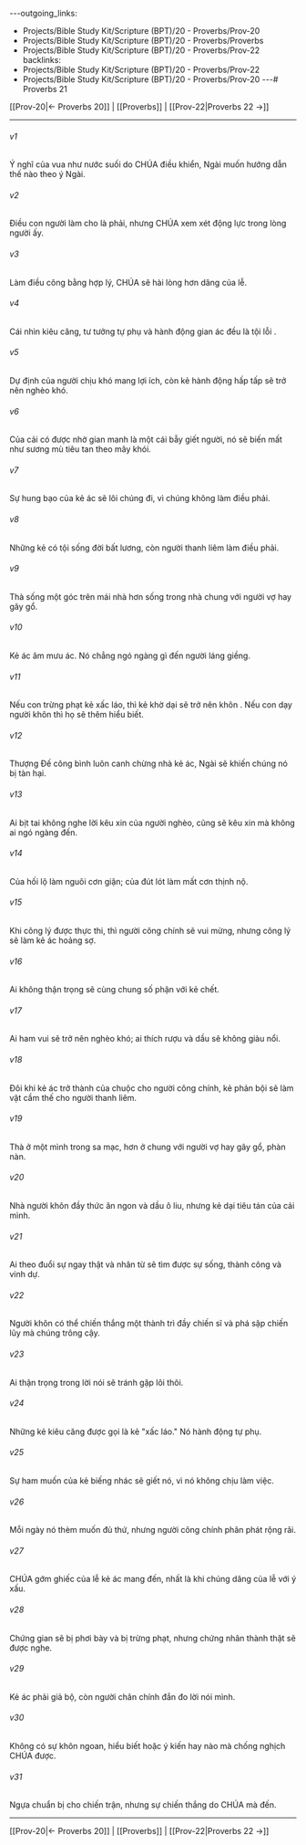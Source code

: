 ---outgoing_links:
  - Projects/Bible Study Kit/Scripture (BPT)/20 - Proverbs/Prov-20
  - Projects/Bible Study Kit/Scripture (BPT)/20 - Proverbs/Proverbs
  - Projects/Bible Study Kit/Scripture (BPT)/20 - Proverbs/Prov-22
backlinks:
  - Projects/Bible Study Kit/Scripture (BPT)/20 - Proverbs/Prov-22
  - Projects/Bible Study Kit/Scripture (BPT)/20 - Proverbs/Prov-20
---# Proverbs 21

[[Prov-20|← Proverbs 20]] | [[Proverbs]] | [[Prov-22|Proverbs 22 →]]
***



###### v1 
Ý nghĩ của vua như nước suối do CHÚA điều khiển, Ngài muốn hướng dẫn thế nào theo ý Ngài. 

###### v2 
Điều con người làm cho là phải, nhưng CHÚA xem xét động lực trong lòng người ấy. 

###### v3 
Làm điều công bằng hợp lý, CHÚA sẽ hài lòng hơn dâng của lễ. 

###### v4 
Cái nhìn kiêu căng, tư tưởng tự phụ và hành động gian ác đều là tội lỗi . 

###### v5 
Dự định của người chịu khó mang lợi ích, còn kẻ hành động hấp tấp sẽ trở nên nghèo khó. 

###### v6 
Của cải có được nhờ gian manh là một cái bẫy giết người, nó sẽ biến mất như sương mù tiêu tan theo mây khói. 

###### v7 
Sự hung bạo của kẻ ác sẽ lôi chúng đi, vì chúng không làm điều phải. 

###### v8 
Những kẻ có tội sống đời bất lương, còn người thanh liêm làm điều phải. 

###### v9 
Thà sống một góc trên mái nhà hơn sống trong nhà chung với người vợ hay gây gổ. 

###### v10 
Kẻ ác âm mưu ác. Nó chẳng ngó ngàng gì đến người láng giềng. 

###### v11 
Nếu con trừng phạt kẻ xấc láo, thì kẻ khờ dại sẽ trở nên khôn . Nếu con dạy người khôn thì họ sẽ thêm hiểu biết. 

###### v12 
Thượng Đế công bình luôn canh chừng nhà kẻ ác, Ngài sẽ khiến chúng nó bị tàn hại. 

###### v13 
Ai bịt tai không nghe lời kêu xin của người nghèo, cũng sẽ kêu xin mà không ai ngó ngàng đến. 

###### v14 
Của hối lộ làm nguôi cơn giận; của đút lót làm mất cơn thịnh nộ. 

###### v15 
Khi công lý được thực thi, thì người công chính sẽ vui mừng, nhưng công lý sẽ làm kẻ ác hoảng sợ. 

###### v16 
Ai không thận trọng sẽ cùng chung số phận với kẻ chết. 

###### v17 
Ai ham vui sẽ trở nên nghèo khó; ai thích rượu và dầu sẽ không giàu nổi. 

###### v18 
Đôi khi kẻ ác trở thành của chuộc cho người công chính, kẻ phản bội sẽ làm vật cầm thế cho người thanh liêm. 

###### v19 
Thà ở một mình trong sa mạc, hơn ở chung với người vợ hay gây gổ, phàn nàn. 

###### v20 
Nhà người khôn đầy thức ăn ngon và dầu ô liu, nhưng kẻ dại tiêu tán của cải mình. 

###### v21 
Ai theo đuổi sự ngay thật và nhân từ sẽ tìm được sự sống, thành công và vinh dự. 

###### v22 
Người khôn có thể chiến thắng một thành trì đầy chiến sĩ và phá sập chiến lũy mà chúng trông cậy. 

###### v23 
Ai thận trọng trong lời nói sẽ tránh gặp lôi thôi. 

###### v24 
Những kẻ kiêu căng được gọi là kẻ "xấc láo." Nó hành động tự phụ. 

###### v25 
Sự ham muốn của kẻ biếng nhác sẽ giết nó, vì nó không chịu làm việc. 

###### v26 
Mỗi ngày nó thèm muốn đủ thứ, nhưng người công chính phân phát rộng rãi. 

###### v27 
CHÚA gớm ghiếc của lễ kẻ ác mang đến, nhất là khi chúng dâng của lễ với ý xấu. 

###### v28 
Chứng gian sẽ bị phơi bày và bị trừng phạt, nhưng chứng nhân thành thật sẽ được nghe. 

###### v29 
Kẻ ác phải giả bộ, còn người chân chính đắn đo lời nói mình. 

###### v30 
Không có sự khôn ngoan, hiểu biết hoặc ý kiến hay nào mà chống nghịch CHÚA được. 

###### v31 
Ngựa chuẩn bị cho chiến trận, nhưng sự chiến thắng do CHÚA mà đến.

***
[[Prov-20|← Proverbs 20]] | [[Proverbs]] | [[Prov-22|Proverbs 22 →]]
